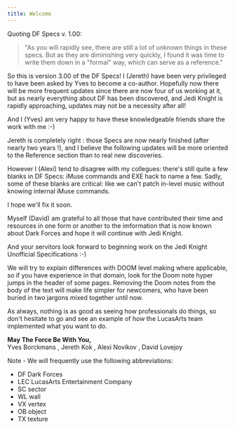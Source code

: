 ```yaml
---
title: Welcome
---
```


Quoting DF Specs v. 1.00:

> "As you will rapidly see, there are still a lot of unknown things in these specs. But as they are diminishing very quickly, I found it was time to write them down in a "formal" way, which can serve as a reference."

So this is version 3.00 of the DF Specs! I (Jereth) have been very privileged to have been asked by Yves to become a co-author. Hopefully now there will be more frequent updates since there are now four of us working at it, but as nearly everything about DF has been discovered, and Jedi Knight is rapidly approaching, updates may not be a necessity after all!

And I (Yves) am very happy to have these knowledgeable friends share the work with me :-)

Jereth is completely right : those Specs are now nearly finished (after nearly two years !), and I believe the following updates will be more oriented to the Reference section than to real new discoveries.

However I (Alexi) tend to disagree with my collegues: there's still quite a few blanks in DF Specs: iMuse commands and EXE hack to name a few. Sadly, some of these blanks are critical: like we can't patch in-level music without knowing internal iMuse commands.

I hope we'll fix it soon.

Myself (David) am grateful to all those that have contributed their time and resources in one form or another to the imformation that is now known about Dark Forces and hope it will continue with Jedi Knight.

And your servitors look forward to beginning work on the Jedi Knight Unofficial Specifications :-)

We will try to explain differences with DOOM level making where applicable, so if you have experience in that domain, look for the Doom note hyper jumps in the header of some pages. Removing the Doom notes from the body of the text will make life simpler for newcomers, who have been buried in two jargons mixed together until now.

As always, nothing is as good as seeing how professionals do things, so don't hesitate to go and see an example of how the LucasArts team implemented what you want to do.

**May The Force Be With You,**  
Yves Borckmans , Jereth Kok , Alexi Novikov , David Lovejoy

Note - We will frequently use the following abbreviations:

*   DF Dark Forces
*   LEC LucasArts Entertainment Company
*   SC sector
*   WL wall
*   VX vertex
*   OB object
*   TX texture